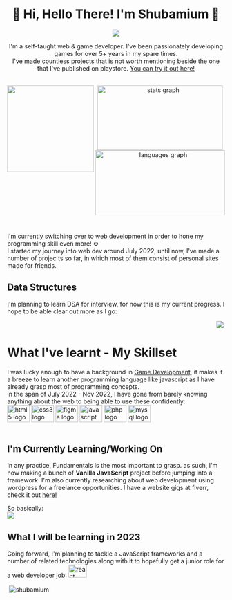 <h1 align="center">👋 Hi, Hello There! I'm Shubamium 🐧</h1>
<div align="center">
<img align="center" src="https://i.ibb.co/WBsz5kz/ezgif-com-gif-maker.gif">
</div>
<p align="center">I'm a self-taught web & game developer. I've been passionately developing games for over 5+ years in my spare times.<br>
I've made countless projects that is not worth mentioning beside the one that I've published on playstore. 
<a href="https://play.google.com/store/apps/details?id=com.Shubamium.Ligma">You can try it out here!</a></p>

<br>
<img align="left" height="200" src="https://thumbs.gfycat.com/TidyResponsibleGartersnake-max-1mb.gif"  />
<div align="center">
  <img src="https://github-readme-stats.vercel.app/api?hide_title=false&hide_rank=false&show_icons=true&include_all_commits=true&count_private=true&disable_animations=false&theme=dracula&locale=en&hide_border=false&username=shubamium" width="290" height="150" alt="stats graph"  />
  <img src="https://github-readme-stats.vercel.app/api/top-langs?locale=en&hide_title=false&layout=compact&card_width=320&langs_count=5&theme=dracula&hide_border=false&username=shubamium" width="300" height="150" alt="languages graph"  />
</div>

<br clear="both">

###


###
<div>
<p> I'm currently switching over to web development in order to hone my programming skill even more! ⚙️<br>I started my journey into web dev around July 2022, until now, I've made a number of projec  ts so far, in which most of them consist of personal sites made for friends.</p>

## Data Structures
<p>I'm planning to learn DSA for interview, for now this is my current progress. I hope to be able clear out more as I go:</p>
<img align="left" style="float:right;" src="https://leetcard.jacoblin.cool/Shubamium">
</div>

<br clear="both">




<h1>What I've learnt - My Skillset</h1>
I was lucky enough to have a background in <u>Game Development</u>, it makes it a breeze to learn another programming language like javascript as I have already grasp most of programming concepts.
<br>
in the span of July 2022 - Nov 2022, I have gone from barely knowing anything about the web to being able to use these confidently:

<br>


<div align="left">
  <img src="https://cdn.jsdelivr.net/gh/devicons/devicon/icons/html5/html5-original.svg" height="40" width="52" alt="html5 logo"  />
  <img src="https://cdn.jsdelivr.net/gh/devicons/devicon/icons/css3/css3-original.svg" height="40" width="52" alt="css3 logo"  />
  <img src="https://cdn.jsdelivr.net/gh/devicons/devicon/icons/figma/figma-original.svg" height="40" width="52" alt="figma logo"  />
  <img src="https://cdn.jsdelivr.net/gh/devicons/devicon/icons/javascript/javascript-original.svg" height="40" width="52" alt="javascript logo"  />
  <img src="https://cdn.jsdelivr.net/gh/devicons/devicon/icons/php/php-original.svg" height="40" width="52" alt="php logo"  />
  <img src="https://cdn.jsdelivr.net/gh/devicons/devicon/icons/mysql/mysql-original.svg" height="40" width="52" alt="mysql logo"  />
</div>


<br>
<h2>I'm Currently Learning/Working On</h2>
In any practice, Fundamentals is the most important to grasp. as such, I'm now making a bunch of <b>Vanilla JavaScript</b> project before jumping into a framework.
I'm also currently researching about web development using wordpress for a freelance opportunities. I have a website gigs at fiverr, check it out <a href="https://www.fiverr.com/shubamium">here!</a>

So basically:<br>
<img src="https://media.tenor.com/rS-u5lIUQWsAAAAC/anime-coding.gif">
<h2>What I will be learning in 2023</h2>
Going forward, I'm planning to tackle a JavaScript frameworks and a number of related technologies along with it to hopefully get a junior role for a web developer job.
<img src="https://cdn.jsdelivr.net/gh/devicons/devicon/icons/react/react-original.svg" height="30" width="42" alt="react logo"  />




<p>&nbsp;<img align="center" src="https://github-readme-stats.vercel.app/api?username=shubamium&show_icons=true&locale=en" alt="shubamium" /></p>

